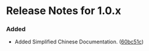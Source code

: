 # Release Notes for 1.0.x


### Added
- Added Simplified Chinese Documentation. ([60bc51c](https://github.com/ofcold/qr-code/commit/60bc51c973924231c447c90ea785b1a4090b5c50))
